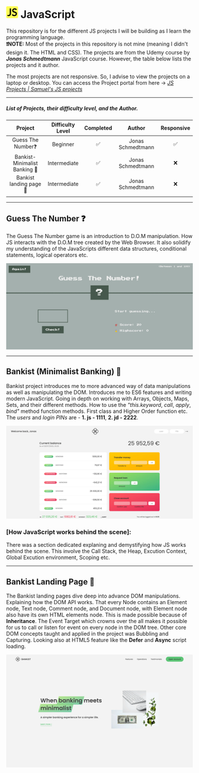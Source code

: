 # ![JavaScript icon](favicon-32x32.png) JavaScript
This repository is for the different JS projects I will be building as I learn the programming language.  
**❗️NOTE:** Most of the projects in this repository is not mine (meaning I didn't design it. The HTML and CSS). The projects are from the Udemy course by  *__Jonas Schmedtmann__* JavaScript course. However, the table below lists the projects and it author.  

The most projects are not responsive. So, I advise to view the projects on a laptop or desktop. You can access the Project portal from here -> _[JS Projects | Samuel's JS projects](https://koigor97.github.io/JS/)_

___

##### List of Projects, their difficulty level, and the Author.
|      Project      | Difficulty Level | Completed | Author | Responsive |
|:-----------------:|:----------------:|:---------:|:-------:|:------------:|
|   G‍uess The Number❓    |     Beginner     |     ✅     | Jonas Schmedtmann | ✅ |
|  Bankist-Minimalist Banking 💸  |   Intermediate   |     ✅     | Jonas Schmedtmann | ❌ |
|   Bankist landing page 💸 |   Intermediate   |     ✅     | Jonas Schmedtmann | ❌ |
|                   |                  |           |

___

## Guess The Number ❓
The Guess The Number game is an introduction to D.O.M manipulation. How JS interacts with the D.O.M tree created by the Web Browser. It also solidify my understanding of the JavaScripts different data structures, conditional statements, logical operators etc.

![Guess The Number game image](images/guess-number.webp)
___

## Bankist (Minimalist Banking) 💸
Bankist project introduces me to more advanced way of data manipulations as well as manipulating the DOM. Introduces me to ES6 features and writing modern JavaScript. Going in depth on working with Arrays, Objects, Maps, Sets, and their different methods. How to use the _"this.keyword_,  _call_, _apply_, _bind"_ method function methods. First class and Higher Order function etc.
The _users_ and _login PINs_ are - **1. js - 1111**, **2. jd - 2222**. 

![Bankist app image](images/bankist.webp)
### [How JavaScript works behind the scene]:
There was a section dedicated explaning and demystifying how JS works behind the scene. This involve the Call Stack, the Heap, Excution Context, Global Excution environment, Scoping etc.

___
## Bankist Landing Page 💸
The Bankist landing pages dive deep into advance DOM manipulations. Explaining how the DOM API works. That every Node contains an Element node, Text node, Comment node, and Document node, with Element node also have its own HTML elements node. This is made possible because of **Inheritance**. The Event Target which crowns over the all makes it possible for us to call or listen for event on every node in the DOM tree. Other core DOM concepts taught and applied in the project was Bubbling and Capturing. Looking also at HTML5 feature like the **Defer** and **Async** script loading.

![Bankist Landing page](images/bankist-webpage.webp)
